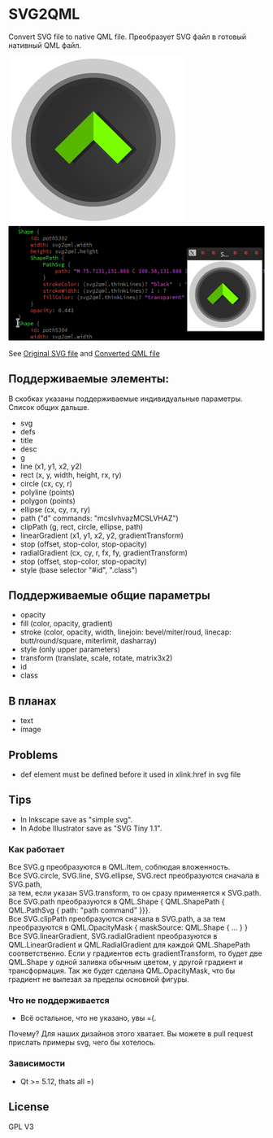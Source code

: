 # SVG2QML

Convert SVG file to native QML file.
Преобразует SVG файл в готовый нативный QML файл.

![Original SVG file](/examples/buttons1_original.png)
![Converted QML file](/examples/buttons1.png)

See [Original SVG file](/examples/buttons1.svg) and [Converted QML file](/examples/buttons1.qml)

## Поддерживаемые элементы:

В скобках указаны поддерживаемые индивидуальные параметры. 
Список общих дальше.
- svg
- defs
- title
- desc
- g
- line (x1, y1, x2, y2)
- rect (x, y, width, height, rx, ry)
- circle (cx, cy, r)
- polyline (points)
- polygon (points)
- ellipse (cx, cy, rx, ry)
- path ("d" commands: "mcslvhvazMCSLVHAZ")
- clipPath (g, rect, circle, ellipse, path)
- linearGradient (x1, y1, x2, y2, gradientTransform)
 - stop (offset, stop-color, stop-opacity) 
- radialGradient (cx, cy, r, fx, fy, gradientTransform)
 - stop (offset, stop-color, stop-opacity)
- style (base selector "#id", ".class")

## Поддерживаемые общие параметры

 - opacity
 - fill (color, opacity, gradient)
 - stroke (color, opacity, width, linejoin: bevel/miter/roud, linecap: butt/round/square, miterlimit, dasharray)
 - style (only upper parameters)
 - transform (translate, scale, rotate, matrix3x2)
 - id
 - class

## В планах

 - text
 - image

## Problems

 - def element must be defined before it used in xlink:href in svg file

## Tips
 - In Inkscape save as "simple svg".
 - In Adobe Illustrator save as "SVG Tiny 1.1".

### Как работает

Все SVG.g преобразуются в QML.Item, соблюдая вложенность.<br/>
Все SVG.circle, SVG.line, SVG.ellipse, SVG.rect преобразуются сначала в SVG.path,<br/>
за тем, если указан SVG.transform, то он сразу применяется к SVG.path.<br/>
Все SVG.path преобразуются в QML.Shape { QML.ShapePath { QML.PathSvg { path: "path command" }}}.<br/>
Все SVG.clipPath преобразуются сначала в SVG.path, а за тем<br/>
преобразуются в QML.OpacityMask { maskSource: QML.Shape { ... }  }<br/>
Все SVG.linearGradient, SVG.radialGradient преобразуются в QML.LinearGradient и QML.RadialGradient для каждой QML.ShapePath соответственно. Если у градиентов есть gradientTransform, то будет две QML.Shape у одной заливка обычным цветом, у другой градиент и трансформация. Так же будет сделана QML.OpacityMask, что бы градиент не вылезал за пределы основной фигуры.<br/>

### Что не поддерживается

 - Всё остальное, что не указано, увы =(. 

Почему? Для наших дизайнов этого хватает.
Вы можете в pull request прислать примеры svg, чего бы хотелось.

### Зависимости

 - Qt >= 5.12, thats all =)

License
----
GPL V3
